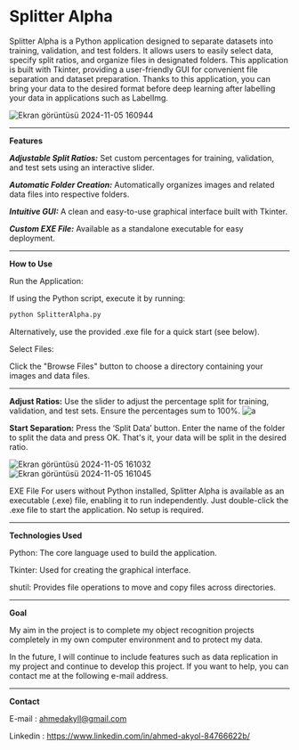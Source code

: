 # **Splitter Alpha**

Splitter Alpha is a Python application designed to separate datasets into training, validation, and test folders. It allows users to easily select data, specify split ratios, and organize files in designated folders. This application is built with Tkinter, providing a user-friendly GUI for convenient file separation and dataset preparation. Thanks to this application, you can bring your data to the desired format before deep learning after labelling your data in applications such as LabelImg.

![Ekran görüntüsü 2024-11-05 160944](https://github.com/user-attachments/assets/34c930e5-1baa-4b28-941a-c407088fdecf)


-----


**Features**

***Adjustable Split Ratios:*** Set custom percentages for training, validation, and test sets using an interactive slider.

***Automatic Folder Creation:*** Automatically organizes images and related data files into respective folders.

***Intuitive GUI:*** A clean and easy-to-use graphical interface built with Tkinter.

***Custom EXE File:*** Available as a standalone executable for easy deployment.


-----


**How to Use**

Run the Application:

If using the Python script, execute it by running:
```bash
python SplitterAlpha.py
```

Alternatively, use the provided .exe file for a quick start (see below).

Select Files:

Click the "Browse Files" button to choose a directory containing your images and data files.


-----


**Adjust Ratios:** Use the slider to adjust the percentage split for training, validation, and test sets. Ensure the percentages sum to 100%.
![a](https://github.com/user-attachments/assets/7db4fc4e-9187-44a9-a490-7939c70fce86)

**Start Separation:** Press the ‘Split Data’ button. Enter the name of the folder to split the data and press OK. That's it, your data will be split in the desired ratio.

![Ekran görüntüsü 2024-11-05 161032](https://github.com/user-attachments/assets/521ee914-7afd-4172-82ee-eab2b680e94b)
![Ekran görüntüsü 2024-11-05 161045](https://github.com/user-attachments/assets/09dc80fa-4bc2-4c0e-90de-a9bcec84c02e)

EXE File
For users without Python installed, Splitter Alpha is available as an executable (.exe) file, enabling it to run independently. Just double-click the .exe file to start the application. No setup is required.


-----


**Technologies Used**

Python: The core language used to build the application.

Tkinter: Used for creating the graphical interface.

shutil: Provides file operations to move and copy files across directories.

-----
**Goal**

My aim in the project is to complete my object recognition projects completely in my own computer environment and to protect my data.

In the future, I will continue to include features such as data replication in my project and continue to develop this project. If you want to help, you can contact me at the following e-mail address.

-----
**Contact**

E-mail : ahmedakyll@gmail.com

Linkedin : https://www.linkedin.com/in/ahmed-akyol-84766622b/
